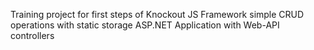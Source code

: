 Training project for first steps of Knockout JS Framework
simple CRUD operations with static storage
ASP.NET Application with Web-API controllers